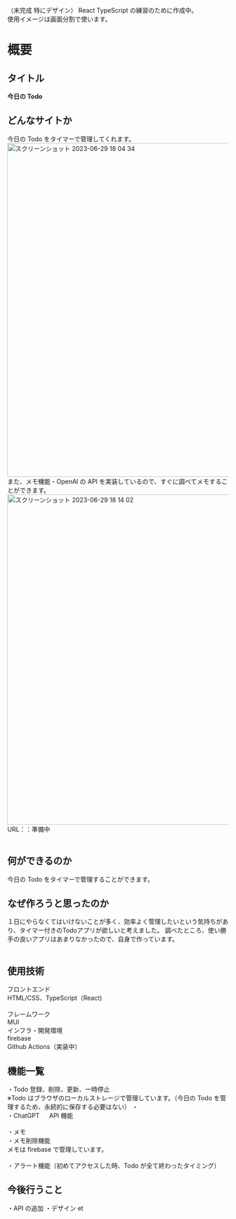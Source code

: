 （未完成 特にデザイン）
React TypeScript の練習のために作成中。<br>
使用イメージは画面分割で使います。<br>
# 概要
## タイトル
<strong>今日の Todo</strong>
<br>
## どんなサイトか
今日の Todo をタイマーで管理してくれます。
<img width="760" alt="スクリーンショット 2023-06-29 18 04 34" src="https://github.com/kouta222/Todo/assets/124219242/85294b62-46db-422d-8fd8-b20133e034ee">
また、メモ機能・OpenAI の API を実装しているので、すぐに調べてメモすることができます。
<img width="752" alt="スクリーンショット 2023-06-29 18 14 02" src="https://github.com/kouta222/Todo/assets/124219242/ad4b6581-d5c5-4af0-9103-1ceb4e61fae9">
<br>
URL：：準備中
<br><br>
## 何ができるのか
今日の Todo をタイマーで管理することができます。
<br>
## なぜ作ろうと思ったのか<br>
１日にやらなくてはいけないことが多く、効率よく管理したいという気持ちがあり、タイマー付きのTodoアプリが欲しいと考えました。
調べたところ、使い勝手の良いアプリはあまりなかったので、自身で作っています。
<br>
<br>
## 使用技術
フロントエンド<br>
HTML/CSS、TypeScript（React)<br><br>
フレームワーク<br>
MUI<br>
インフラ・開発環境<br>
firebase<br>Github Actions（実装中）<br>
## 機能一覧
・Todo 登録、削除、更新、一時停止<br>
※Todo はブラウザのローカルストレージで管理しています。（今日の Todo を管理するため、永続的に保存する必要はない）
・<br>
・ChatGPT 　 API 機能<br><br>
・メモ<br>
・メモ削除機能<br>メモは firebase で管理しています。<br><br>
・アラート機能（初めてアクセスした時、Todo が全て終わったタイミング）<br>
## 今後行うこと
・API の追加
・デザイン et
